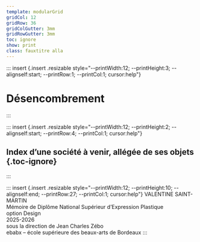 ```yaml
---
template: modularGrid
gridCol: 12
gridRow: 36
gridColGutter: 3mm
gridRowGutter: 3mm
toc: ignore
show: print
class: fauxtitre alla
---
```


::: insert {.insert .resizable style="--printWidth:12; --printHeight:3; --alignself:start; --printRow:1; --printCol:1; cursor:help"}
# Désencombrement
:::



::: insert {.insert .resizable style="--printWidth:12; --printHeight:2; --alignself:start; --printRow:4; --printCol:1; cursor:help"}
## Index d’une société à venir, allégée de ses objets {.toc-ignore}
:::


::: insert {.insert .resizable style="--printWidth:12; --printHeight:10; --alignself:end; --printRow:27; --printCol:1; cursor:help"}
VALENTINE SAINT-MARTIN <br> 
Mémoire de Diplôme National Supérieur d’Expression Plastique   
option Design   
2025-2026   
sous la direction de Jean Charles Zébo    
ebabx – école supérieure des beaux-arts de Bordeaux
:::
